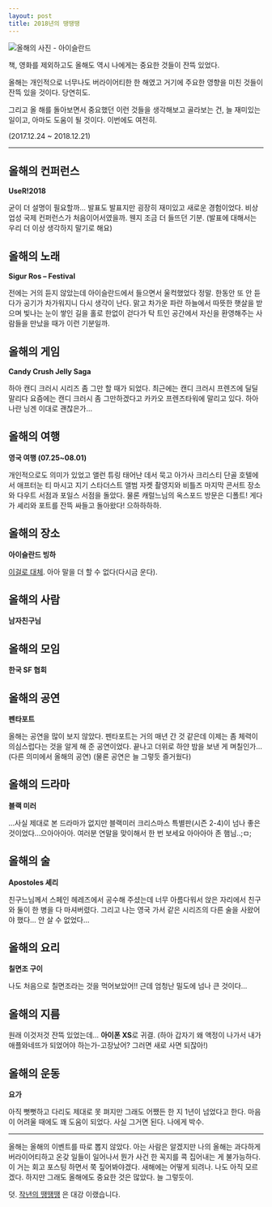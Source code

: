 ```yaml
---
layout: post
title: 2018년의 땡땡땡
---
```


![올해의 사진 - 아이슬란드](https://cojette.files.wordpress.com/2018/02/27878820_2013887812156479_1962916585324675072_n.jpg?w=500)

책, 영화를 제외하고도 올해도 역시 나에게는 중요한 것들이 잔뜩 있었다. 

올해는 개인적으로 너무나도 버라이어티한 한 해였고 거기에 주요한 영향을 미친 것들이 잔뜩 있을 것이다. 당연히도. 

그리고 올 해를 돌아보면서 중요했던 이런 것들을 생각해보고 골라보는 건, 늘 재미있는 일이고, 아마도 도움이 될 것이다. 이번에도 여전히.

(2017.12.24 ~ 2018.12.21)


----

## 올해의 컨퍼런스

**UseR!2018**

굳이 더 설명이 필요할까… 발표도 발표지만 굉장히 재미있고 새로운 경험이었다. 비상업성 국제 컨퍼런스가 처음이어서였을까. 웬지 조금 더 들뜨던 기분. (발표에 대해서는 우리 더 이상 생각하지 말기로 해요)

## 올해의 노래

**Sigur Ros – Festival**

전에는 거의 듣지 않았는데 아이슬란드에서 들으면서 울컥했었다 정말. 한동안 또 안 듣다가 공기가 차가워지니 다시 생각이 난다. 맑고 차가운 파란 하늘에서 따뜻한 햇살을 받으며 빛나는 눈이 쌓인 길을 홀로 한없이 걷다가 탁 트인 공간에서 자신을 환영해주는 사람들을 만났을 때가 이런 기분일까.


## 올해의 게임

**Candy Crush Jelly Saga**

하아 캔디 크러시 시리즈 좀 그만 할 때가 되었다. 최근에는 캔디 크러시 프렌즈에 딜딜 말리다 요즘에는 캔디 크러시 좀 그만하겠다고 카카오 프렌즈타워에 말리고 있다. 하아 나란 닝겐 이대로 괜찮은가…
 

## 올해의 여행

**영국 여행 (07.25~08.01)**

개인적으로도 의미가 있었고 앨런 튜링 태어난 데서 묵고 아가사 크리스티 단골 호텔에서 애프터눈 티 마시고 지기 스타더스트 앨범 자켓 촬영지와 비틀즈 마지막 콘서트 장소와 다우트 서점과 포일스 서점을 돌았다. 물론 캐럴느님의 옥스포드 방문은 디폴트! 게다가 셰리와 포트를 잔뜩 싸들고 돌아왔다! 으하하하하.


## 올해의 장소

**아이슬란드 빙하**

[이걸로 대체](https://cojette.github.io/iceland/). 아아 말을 더 할 수 없다(다시금 운다).


## 올해의 사람

**남자친구님**


## 올해의 모임
**한국 SF 협회**


## 올해의 공연

**펜타포트**

올해는 공연을 많이 보지 않았다. 펜타포트는 거의 매년 간 것 같은데 이제는 좀 체력이 의심스럽다는 것을 알게 해 준 공연이었다. 끝나고 더위로 하얀 밤을 보낸 게 며칠인가…(다른 의미에서 올해의 공연) (물론 공연은 늘 그렇듯 즐거웠다)


## 올해의 드라마

**블랙 미러**

…사실 제대로 본 드라마가 없지만 블랙미러 크리스마스 특별판(시즌 2-4)이 넘나 좋은 것이었다…으아아아아. 여러분 연말을 맞이해서 한 번 보세요 아아아아 존 햄님..;ㅁ;


## 올해의 술

**Apostoles 셰리**

친구느님께서 스페인 헤레즈에서 공수해 주셨는데 너무 아름다워서 앉은 자리에서 친구와 둘이 한 병을 다 마셔버렸다. 그리고 나는 영국 가서 같은 시리즈의 다른 술을 사왔어야 했다… 안 살 수 없었다…


## 올해의 요리

**칠면조 구이**

나도 처음으로 칠면조라는 것을 먹어보았어!! 근데 엄청난 밀도에 넘나 큰 것이다…


## 올해의 지름 

원래 이것저것 잔뜩 있었는데… **아이폰 XS**로 귀결. (하아 갑자기 왜 액정이 나가서 내가 애플와네뜨가 되었어야 하는가-고장났어? 그러면 새로 사면 되잖아!)


## 올해의 운동

**요가**

아직 뻣뻣하고 다리도 제대로 못 펴지만 그래도 어쨌든 한 지 1년이 넘었다고 한다. 마음이 어려울 때에도 꽤 도움이 되었다. 사실 그거면 된다. 나에게 박수.


----

올해는 올해의 이벤트를 따로 뽑지 않았다. 아는 사람은 알겠지만 나의 올해는 과다하게 버라이어티하고 온갖 일들이 일어나서 뭔가 사건 한 꼭지를 콕 집어내는 게 불가능하다. 이 거는 회고 포스팅 하면서 쭉 짚어봐야겠다.
새해에는 어떻게 되려나. 나도 아직 모르겠다. 하지만 그래도 올해에도 중요한 것은 많았다. 늘 그렇듯이.

덧. [작년의 땡땡땡](https://cojette.github.io/somthing2017 ) 은 대강 이랬습니다. 



